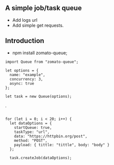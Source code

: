 

A simple job/task queue
------------------------

* Add logs url
* Add simple get requests.

## Introduction

* npm install zomato-queue;

```
import Queue from "zomato-queue";

let options = {
  name: "example",
  concurrency: 3,
  async: true
};

let task = new Queue(options);

```
.

```

for (let i = 0; i < 20; i++) {
  let dataOptions = {
    startQueue: true,
    taskType: "url",
    data: "https://httpbin.org/post",
    method: "POST",
    payload: { tittle: "tittle", body: "body" }
  };

  task.createJob(dataOptions);


```